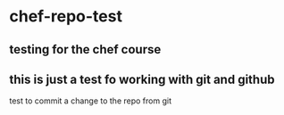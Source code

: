 # chef-repo-test
testing for the chef course 
---------------------------------------------
this is just a test fo working with git and github
---------------------------------------------


test to commit a change to the repo from git 


